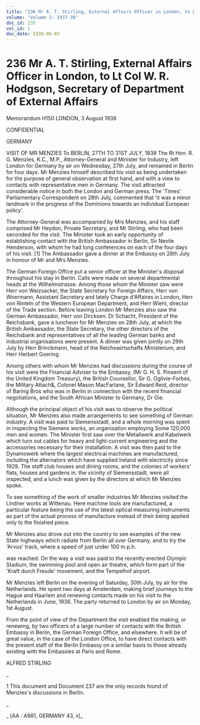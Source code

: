 ```yaml
---
title: "236 Mr A. T. Stirling, External Affairs Officer in London, to Lt Col W. R. Hodgson, Secretary of Department of External Affairs"
volume: "Volume 1: 1937-38"
doc_id: 235
vol_id: 1
doc_date: 1938-08-03
---
```


# 236 Mr A. T. Stirling, External Affairs Officer in London, to Lt Col W. R. Hodgson, Secretary of Department of External Affairs

Memorandum H150 LONDON, 3 August 1938

CONFIDENTIAL

GERMANY

VISIT OF MR MENZIES To BERLIN, 27TH TO 31ST JULY, 1938 The Rt Hon. R. G. Menzies, K.C., M.P., Attorney-General and Minister for Industry, left London for Germany by air on Wednesday, 27th July, and remained in Berlin for four days. Mr Menzies himself described his visit as being undertaken for the purpose of general observation at first hand, and with a view to contacts with representative men in Germany. The visit attracted considerable notice in both the London and German press. The 'Times' Parliamentary Correspondent on 28th July, commented that 'it was a minor landmark in the progress of the Dominions towards an individual European policy'.

The Attorney-General was accompanied by Mrs Menzies, and his staff comprised Mr Heydon, Private Secretary, and Mr Stirling, who had been seconded for the visit. The Minister took an early opportunity of establishing contact with the British Ambassador in Berlin, Sir Nevile Henderson, with whom he had long conferences on each of the four days of his visit. [1] The Ambassador gave a dinner at the Embassy on 28th July in honour of Mr and Mrs Menzies.

The German Foreign Office put a senior officer at the Minister's disposal throughout his stay in Berlin. Calls were made on several departmental heads at the Wilhelmstrasse. Among those whom the Minister saw were Herr von Weizsacker, the State Secretary for Foreign Affairs, Herr von Woermann, Assistant Secretary and lately Charge d'Affaires in London, Herr von Rinteln of the Western European Department, and Herr Wiehl, director of the Trade section. Before leaving London Mr Menzies also saw the German Ambassador, Herr von Dircksen. Dr Schacht, President of the Reichsbank, gave a luncheon for Mr Menzies on 28th July, at which the British Ambassador, the State Secretary, the other directors of the Reichsbank and representatives of all the leading German banks and industrial organisations were present. A dinner was given jointly on 29th July by Herr Brinckmann, head of the Reichswirtschafts Ministerium, and Herr Herbert Goering.

Among others with whom Mr Menzies had discussions during the course of his visit were the Financial Adviser to the Embassy, (Mr G. H. S. Pinsent of the United Kingdom Treasury), the British Counsellor, Sir G. Ogilvie-Forbes, the Military Attach&amp;, Colonel Mason MacFarlane, Sir Edward Reid, director of Baring Bros who was in Berlin in connection with the recent financial negotiations, and the South African Minister to Germany, Dr Gie.

Although the principal object of his visit was to observe the political situation, Mr Menzies also made arrangements to see something of German industry. A visit was paid to Siemensstadt, and a whole morning was spent in inspecting the Siemens works, an organisation employing Some 120,000 men and women. The Minister first saw over the Metallwerk and Kabelwerk which turn out cables for heavy and light-current engineering and the accessories necessary for their installation. A visit was then paid to the Dynamowerk where the largest electrical machines are manufactured, including the alternators which have supplied Ireland with electricity since 1929. The staff club houses and dining rooms, and the colonies of workers' flats, houses and gardens in. the vicinity of Siemensstadt, were all inspected, and a lunch was given by the directors at which Mr Menzies spoke.

To see something of the work of smaller industries Mr Menzies visited the Lindner works at Wittenau. Here machine tools are manufactured, a particular feature being the use of the latest optical measuring instruments as part of the actual process of manufacture instead of their being applied only to the finished piece.

Mr Menzies also drove out into the country to see examples of the new State highways which radiate from Berlin all over Germany, and to try the 'Arvus' track, where a speed of just under 100 m.p.h.

was reached. On the way a visit was paid to the recently erected Olympic Stadium, the swimming pool and open air theatre, which form part of the 'Kraft durch Freude' movement, and the Tempelhof airport.

Mr Menzies left Berlin on the evening of Saturday, 30th July, by air for the Netherlands. He spent two days at Amsterdam, making brief journeys to the Hague and Haarlem and renewing contacts made on his visit to the Netherlands in June, 1936. The party returned to London by air on Monday, 1st August.

From the point of view of the Department the visit enabled the making, or renewing, by two officers of a large number of contacts with the British Embassy in Berlin, the German Foreign Office, and elsewhere. It will be of great value, in the case of the London Office, to have direct contacts with the present staff of the Berlin Embassy on a similar basis to those already existing with the Embassies at Paris and Rome.

ALFRED STIRLING

_

1 This document and Document 237 are the only records found of Menzies's discussions in Berlin.

_

_ [AA : A981, GERMANY 43, ii]_
